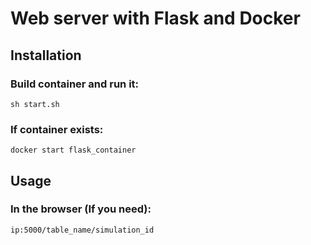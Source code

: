 # Web server with Flask and Docker

## Installation

### Build container and run it:

`sh start.sh`

### If container exists:

`docker start flask_container`

## Usage

### In the browser (If you need):

`ip:5000/table_name/simulation_id`
